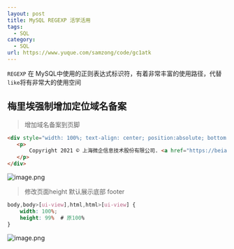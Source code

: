 ```yaml
---
layout: post
title: MySQL REGEXP 活学活用
tags:
  - SQL
category:
  - SQL
url: https://www.yuque.com/samzong/code/gc1atk
---
```


`REGEXP` 在 MySQL中使用的正则表达式标识符，有着非常丰富的使用路径，代替`like`将有非常大的使用空间



## 梅里埃强制增加定位域名备案

> 增加域名备案到页脚

```html
<div style="width: 100%; text-align: center; position:absolute; bottom:0; margin: auto;">
   <p>
       Copyright 2021 © 上海微企信息技术股份有限公司. <a href="https://beian.miit.gov.cn">沪ICP备12042952号-18</a>  All Rights Reserved
   </p>
</div>
```

![image.png](http://ipic-typora-samzong.oss-cn-qingdao.aliyuncs.com//uPic/1626796098224-66dfb621-323e-4e68-b1e2-fedfa40b43d9.png?x-oss-process=image/resize,w_960,m_lfit)

> 修改页面height 默认展示底部 footer

```css
body,body>[ui-view],html,html>[ui-view] {
    width: 100%;
    height: 99%  # 原100%
}
```

![image.png](http://ipic-typora-samzong.oss-cn-qingdao.aliyuncs.com//uPic/1626796019003-27d5c0b3-dfe4-4c26-ae28-a334a5ed8039.png?x-oss-process=image/resize,w_960,m_lfit)
